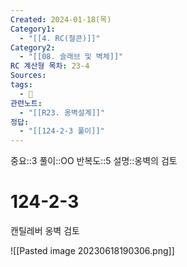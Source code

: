 ```yaml
---
Created: 2024-01-18(목)
Category1:
  - "[[4. RC(철콘)]]"
Category2:
  - "[[08. 슬래브 및 벽체]]"
RC 계산형 목차: 23-4
Sources: 
tags:
  - 🧮
관련노트:
  - "[[R23. 옹벽설계]]"
정답:
  - "[[124-2-3 풀이]]"
---
```

중요::3
풀이::OO
반복도::5
설명::옹벽의 검토

#  124-2-3

캔틸레버 옹벽 검토

![[Pasted image 20230618190306.png]]